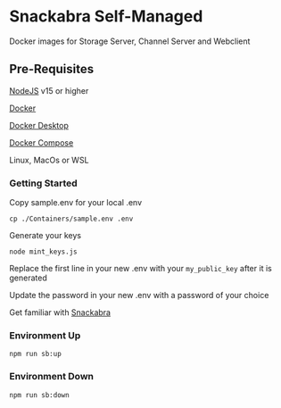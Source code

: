# Snackabra Self-Managed

Docker images for Storage Server, Channel Server and Webclient

## Pre-Requisites

[NodeJS](https://nodejs.org/en/download/) v15 or higher

[Docker](https://docs.docker.com/engine/install/)

[Docker Desktop](https://docs.docker.com/get-docker/)

[Docker Compose](https://docs.docker.com/compose/install/)

Linux, MacOs or WSL

### Getting Started

Copy sample.env for your local .env 

```cp ./Containers/sample.env .env```

Generate your keys 

```node mint_keys.js ```

Replace the first line in your new .env with your `my_public_key` after it is generated

Update the password in your new .env with a password of your choice

Get familiar with [Snackabra](https://snackabra.io)

### Environment Up

```nodejs
npm run sb:up
```

### Environment Down

```nodejs
npm run sb:down
```
